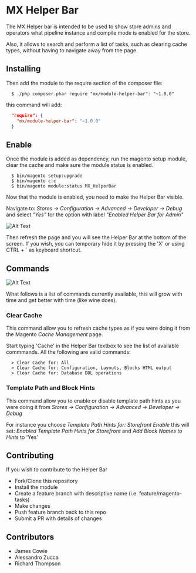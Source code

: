 # MX Helper Bar

The MX Helper bar is intended to be used to show store admins and operators what pipeline instance and compile mode is enabled for the store.

Also, it allows to search and perform a list of tasks, such as clearing cache types, without having to navigate away from the page.

## Installing

Then add the module to the require section of the composer file:

```shell
  $ ./php composer.phar require "mx/module-helper-bar": "~1.0.0"
```

this command will add:

```json
  "require": {
    "mx/module-helper-bar": "~1.0.0"
  }
```

## Enable

Once the module is added as dependency, run the magento setup module, clear the cache and make sure the module status is enabled.

```
  $ bin/magento setup:upgrade
  $ bin/magento c:c
  $ bin/magento module:status MX_HelperBar
```

Now that the module is enabled, you need to make the Helper Bar visible.

Navigate to: _Stores -> Configuration -> Advanced -> Developer -> Debug_
and select _"Yes"_ for the option with label _"Enabled Helper Bar for Admin"_

![Alt Text](https://github.com/inviqa/MX_HelperBar/raw/master/install.gif)

Then refresh the page and you will see the Helper Bar at the bottom of the screen. If you wish, you can temporary hide it by pressing the 'X' or using CTRL + ` as keyboard shortcut.

## Commands

![Alt Text](https://github.com/inviqa/MX_HelperBar/raw/master/use.gif)

What follows is a list of commands currently available, this will grow with time and get better with time (like wine does).

### Clear Cache

This command allow you to refresh cache types as if you were doing it from the Magento _Cache Management_ page.

Start typing 'Cache' in the Helper Bar textbox to see the list of available commmands. All the following are valid commands:

```
  > Clear Cache for: All
  > Clear Cache for: Configuration, Layouts, Blocks HTML output
  > Clear Cache for: Database DDL operations
```

### Template Path and Block Hints

This command allow you to enable or disable template path hints as you were doing it from _Stores -> Configuration -> Advanced -> Developer -> Debug_
 
For instance you choose _Template Path Hints for: Storefront Enable_ this will set:
_Enabled Template Path Hints for Storefront_ and _Add Block Names to Hints_ to 'Yes'

## Contributing

If you wish to contribute to the Helper Bar

* Fork/Clone this repository
* Install the module
* Create a feature branch with descriptive name (i.e. feature/magento-tasks)
* Make changes
* Push feature branch back to this repo
* Submit a PR with details of changes

## Contributors

* James Cowie
* Alessandro Zucca
* Richard Thompson

